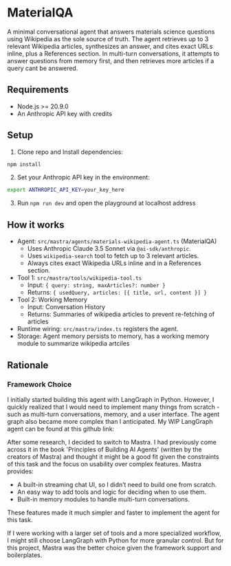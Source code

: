 # MaterialQA

A minimal conversational agent that answers materials science questions using Wikipedia as the sole source of truth. The agent retrieves up to 3 relevant Wikipedia articles, synthesizes an answer, and cites exact URLs inline, plus a References section. In multi-turn conversations, it attempts to answer questions from memory first, and then retrieves more articles if a query cant be answered.

## Requirements

- Node.js >= 20.9.0
- An Anthropic API key with credits

## Setup

1. Clone repo and Install dependencies:

```bash
npm install
```

2. Set your Anthropic API key in the environment:

```bash
export ANTHROPIC_API_KEY=your_key_here
```

3. Run `npm run dev` and open the playground at localhost address


## How it works

- Agent: `src/mastra/agents/materials-wikipedia-agent.ts` (MaterialQA)
  - Uses Anthropic Claude 3.5 Sonnet via `@ai-sdk/anthropic`.
  - Uses `wikipedia-search` tool to fetch up to 3 relevant articles.
  - Always cites exact Wikipedia URLs inline and in a References section.
- Tool 1: `src/mastra/tools/wikipedia-tool.ts`
  - Input: `{ query: string, maxArticles?: number }`
  - Returns: `{ usedQuery, articles: [{ title, url, content }] }`
- Tool 2: Working Memory
  - Input: Conversation History
  - Returns: Summaries of wikipedia articles to prevent re-fetching of articles
- Runtime wiring: `src/mastra/index.ts` registers the agent.
- Storage: Agent memory persists to memory, has a working memory module to summarize wikipedia artciles

## Rationale

### Framework Choice

I initially started building this agent with LangGraph in Python. However, I quickly realized that I would need to implement many things from scratch - such as multi-turn conversations, memory, and a user interface. The agent graph also became more complex than I anticipated. My WIP LangGraph agent can be found at this github link: 

After some research, I decided to switch to Mastra. I had previously come across it in the book 'Principles of Building AI Agents' (written by the creators of Mastra) and thought it might be a good fit given the constraints of this task and the focus on usability over complex features. Mastra provides:

- A built-in streaming chat UI, so I didn’t need to build one from scratch.
- An easy way to add tools and logic for deciding when to use them.
- Built-in memory modules to handle multi-turn conversations.

These features made it much simpler and faster to implement the agent for this task.

If I were working with a larger set of tools and a more specialized workflow, I might still choose LangGraph with Python for more granular control. But for this project, Mastra was the better choice given the framework support and boilerplates.

